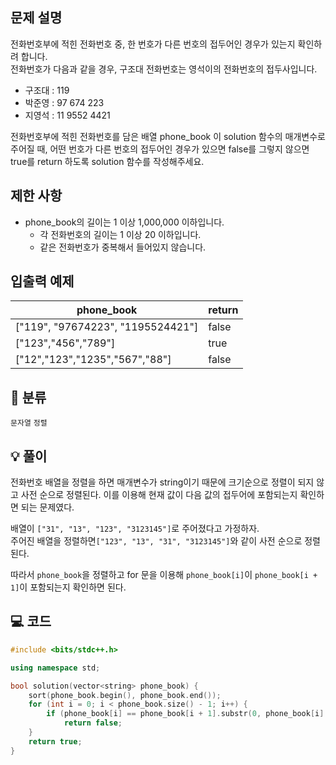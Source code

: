 ## 문제 설명
전화번호부에 적힌 전화번호 중, 한 번호가 다른 번호의 접두어인 경우가 있는지 확인하려 합니다.   
전화번호가 다음과 같을 경우, 구조대 전화번호는 영석이의 전화번호의 접두사입니다.
- 구조대 : 119
- 박준영 : 97 674 223
- 지영석 : 11 9552 4421

전화번호부에 적힌 전화번호를 담은 배열 phone_book 이 solution 함수의 매개변수로 주어질 때, 어떤 번호가 다른 번호의 접두어인 경우가 있으면 false를 그렇지 않으면 true를 return 하도록 solution 함수를 작성해주세요.

## 제한 사항
- phone_book의 길이는 1 이상 1,000,000 이하입니다.
  - 각 전화번호의 길이는 1 이상 20 이하입니다.
  - 같은 전화번호가 중복해서 들어있지 않습니다.

## 입출력 예제
phone_book|	return
--|--
["119", "97674223", "1195524421"]|	false
["123","456","789"]|	true
["12","123","1235","567","88"]|	false


## 📂 분류
`문자열` `정렬`

## 💡 풀이
전화번호 배열을 정렬을 하면 매개변수가 string이기 때문에 크기순으로 정렬이 되지 않고 사전 순으로 정렬된다. 이를 이용해 현재 값이 다음 값의 접두어에 포함되는지 확인하면 되는 문제였다.

배열이 `["31", "13", "123", "3123145"]`로 주어졌다고 가정하자.   
주어진 배열을 정렬하면`["123", "13", "31", "3123145"]`와 같이 사전 순으로 정렬된다.   

따라서 `phone_book`을 정렬하고 for 문을 이용해 `phone_book[i]`이 `phone_book[i + 1]`이 포함되는지 확인하면 된다.

## 💻 코드
```cpp
#include <bits/stdc++.h>

using namespace std;

bool solution(vector<string> phone_book) {
    sort(phone_book.begin(), phone_book.end());
    for (int i = 0; i < phone_book.size() - 1; i++) {
        if (phone_book[i] == phone_book[i + 1].substr(0, phone_book[i].length()))
            return false;
    }
    return true;
}
```



